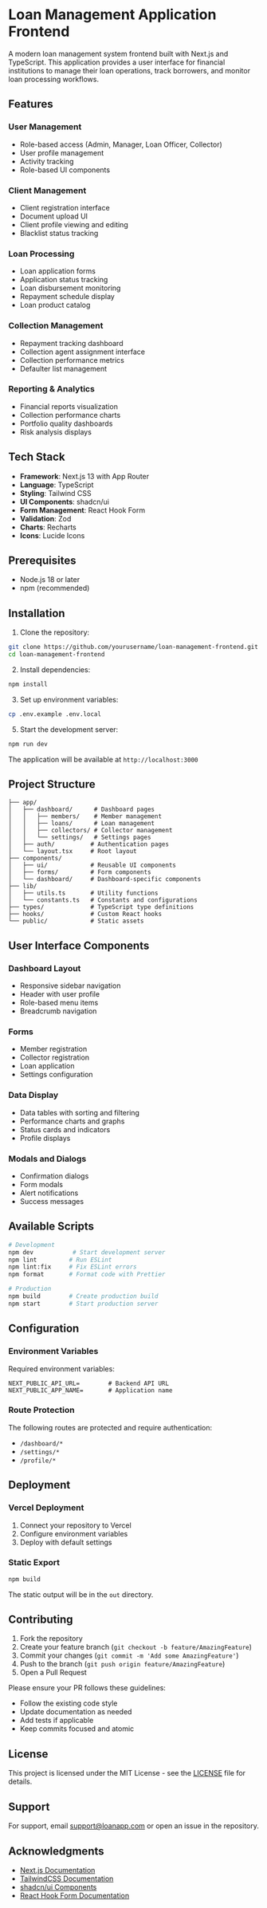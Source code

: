 # Loan Management Application Frontend

A modern loan management system frontend built with Next.js and TypeScript. This application provides a user interface for financial institutions to manage their loan operations, track borrowers, and monitor loan processing workflows.

## Features

### User Management

- Role-based access (Admin, Manager, Loan Officer, Collector)
- User profile management
- Activity tracking
- Role-based UI components

### Client Management

- Client registration interface
- Document upload UI
- Client profile viewing and editing
- Blacklist status tracking

### Loan Processing

- Loan application forms
- Application status tracking
- Loan disbursement monitoring
- Repayment schedule display
- Loan product catalog

### Collection Management

- Repayment tracking dashboard
- Collection agent assignment interface
- Collection performance metrics
- Defaulter list management

### Reporting & Analytics

- Financial reports visualization
- Collection performance charts
- Portfolio quality dashboards
- Risk analysis displays

## Tech Stack

- **Framework**: Next.js 13 with App Router
- **Language**: TypeScript
- **Styling**: Tailwind CSS
- **UI Components**: shadcn/ui
- **Form Management**: React Hook Form
- **Validation**: Zod
- **Charts**: Recharts
- **Icons**: Lucide Icons

## Prerequisites

- Node.js 18 or later
- npm (recommended)

## Installation

1. Clone the repository:

```bash
git clone https://github.com/yourusername/loan-management-frontend.git
cd loan-management-frontend
```

2. Install dependencies:

```bash
npm install
```

3. Set up environment variables:

```bash
cp .env.example .env.local
```

5. Start the development server:

```bash
npm run dev
```

The application will be available at `http://localhost:3000`

## Project Structure

```
├── app/
│   ├── dashboard/      # Dashboard pages
│   │   ├── members/    # Member management
│   │   ├── loans/      # Loan management
│   │   ├── collectors/ # Collector management
│   │   └── settings/   # Settings pages
│   ├── auth/          # Authentication pages
│   └── layout.tsx     # Root layout
├── components/
│   ├── ui/            # Reusable UI components
│   ├── forms/         # Form components
│   └── dashboard/     # Dashboard-specific components
├── lib/
│   ├── utils.ts       # Utility functions
│   └── constants.ts   # Constants and configurations
├── types/             # TypeScript type definitions
├── hooks/             # Custom React hooks
└── public/            # Static assets
```

## User Interface Components

### Dashboard Layout

- Responsive sidebar navigation
- Header with user profile
- Role-based menu items
- Breadcrumb navigation

### Forms

- Member registration
- Collector registration
- Loan application
- Settings configuration

### Data Display

- Data tables with sorting and filtering
- Performance charts and graphs
- Status cards and indicators
- Profile displays

### Modals and Dialogs

- Confirmation dialogs
- Form modals
- Alert notifications
- Success messages

## Available Scripts

```bash
# Development
npm dev           # Start development server
npm lint         # Run ESLint
npm lint:fix     # Fix ESLint errors
npm format       # Format code with Prettier

# Production
npm build        # Create production build
npm start        # Start production server
```

## Configuration

### Environment Variables

Required environment variables:

```env
NEXT_PUBLIC_API_URL=        # Backend API URL
NEXT_PUBLIC_APP_NAME=       # Application name
```

### Route Protection

The following routes are protected and require authentication:

- `/dashboard/*`
- `/settings/*`
- `/profile/*`

## Deployment

### Vercel Deployment

1. Connect your repository to Vercel
2. Configure environment variables
3. Deploy with default settings

### Static Export

```bash
npm build
```

The static output will be in the `out` directory.

## Contributing

1. Fork the repository
2. Create your feature branch (`git checkout -b feature/AmazingFeature`)
3. Commit your changes (`git commit -m 'Add some AmazingFeature'`)
4. Push to the branch (`git push origin feature/AmazingFeature`)
5. Open a Pull Request

Please ensure your PR follows these guidelines:

- Follow the existing code style
- Update documentation as needed
- Add tests if applicable
- Keep commits focused and atomic

## License

This project is licensed under the MIT License - see the [LICENSE](LICENSE) file for details.

## Support

For support, email support@loanapp.com or open an issue in the repository.

## Acknowledgments

- [Next.js Documentation](https://nextjs.org/docs)
- [TailwindCSS Documentation](https://tailwindcss.com/docs)
- [shadcn/ui Components](https://ui.shadcn.com)
- [React Hook Form Documentation](https://react-hook-form.com/)
